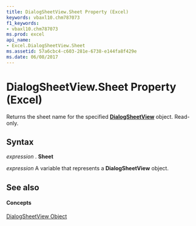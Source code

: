 ```yaml
---
title: DialogSheetView.Sheet Property (Excel)
keywords: vbaxl10.chm787073
f1_keywords:
- vbaxl10.chm787073
ms.prod: excel
api_name:
- Excel.DialogSheetView.Sheet
ms.assetid: 57a6cbc4-c603-281e-6738-e144fa8f429e
ms.date: 06/08/2017
---
```



# DialogSheetView.Sheet Property (Excel)

Returns the sheet name for the specified  **[DialogSheetView](Excel.DialogSheetView.md)** object. Read-only.


## Syntax

 _expression_ . **Sheet**

 _expression_ A variable that represents a **DialogSheetView** object.


## See also


#### Concepts


[DialogSheetView Object](Excel.DialogSheetView.md)

